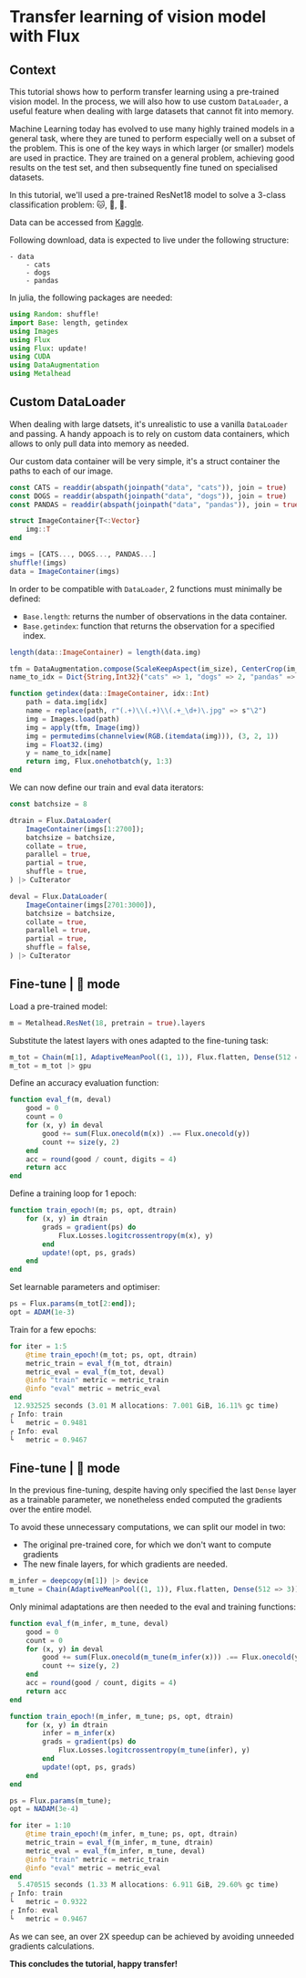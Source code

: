 # Transfer learning of vision model with Flux

## Context

This tutorial shows how to perform transfer learning using a pre-trained vision model. In the process, we will also how to use custom `DataLoader`, a useful feature when dealing with large datasets that cannot fit into memory.

Machine Learning today has evolved to use many highly trained models in a general task, where they are tuned to perform especially well on a subset of the problem. 
This is one of the key ways in which larger (or smaller) models are used in practice. They are trained on a general problem, achieving good results on the test set, and then subsequently fine tuned on specialised datasets.

In this tutorial, we'll used a pre-trained ResNet18 model to solve a 3-class classification problem: 🐱, 🐶, 🐼.

Data can be accessed from [Kaggle](https://www.kaggle.com/datasets/ashishsaxena2209/animal-image-datasetdog-cat-and-panda).

Following download, data is expected to live under the following structure: 

```
- data
    - cats
    - dogs
    - pandas
```

In julia, the following packages are needed:
 
```julia
using Random: shuffle!
import Base: length, getindex
using Images
using Flux
using Flux: update!
using CUDA
using DataAugmentation
using Metalhead
```

## Custom DataLoader

When dealing with large datsets, it's unrealistic to use a vanilla `DataLoader` and passing. A handy appoach is to rely on custom data containers, which allows to only pull data into memory as needed. 

Our custom data container will be very simple, it's a struct container the paths to each of our image. 

```julia
const CATS = readdir(abspath(joinpath("data", "cats")), join = true)
const DOGS = readdir(abspath(joinpath("data", "dogs")), join = true)
const PANDAS = readdir(abspath(joinpath("data", "pandas")), join = true)

struct ImageContainer{T<:Vector}
    img::T
end

imgs = [CATS..., DOGS..., PANDAS...]
shuffle!(imgs)
data = ImageContainer(imgs)
```

In order to be compatible with `DataLoader`, 2 functions must minimally be defined:
 - `Base.length`: returns the number of observations in the data container.
 - `Base.getindex`: function that returns the observation for a specified index. 

```julia
length(data::ImageContainer) = length(data.img)

tfm = DataAugmentation.compose(ScaleKeepAspect(im_size), CenterCrop(im_size))
name_to_idx = Dict{String,Int32}("cats" => 1, "dogs" => 2, "pandas" => 3)

function getindex(data::ImageContainer, idx::Int)
    path = data.img[idx]
    name = replace(path, r"(.+)\\(.+)\\(.+_\d+)\.jpg" => s"\2")    
    img = Images.load(path)
    img = apply(tfm, Image(img))
    img = permutedims(channelview(RGB.(itemdata(img))), (3, 2, 1))
    img = Float32.(img)
    y = name_to_idx[name]
    return img, Flux.onehotbatch(y, 1:3)
end
```

We can now define our train and eval data iterators: 

```julia
const batchsize = 8

dtrain = Flux.DataLoader(
    ImageContainer(imgs[1:2700]);
    batchsize = batchsize,
    collate = true,
    parallel = true,
    partial = true,
    shuffle = true,
) |> CuIterator
```

```julia
deval = Flux.DataLoader(
    ImageContainer(imgs[2701:3000]),
    batchsize = batchsize,
    collate = true,
    parallel = true,
    partial = true,
    shuffle = false,
) |> CuIterator
```

## Fine-tune | 🐢 mode

Load a pre-trained model: 

```julia
m = Metalhead.ResNet(18, pretrain = true).layers
```

Substitute the latest layers with ones adapted to the fine-tuning task:
```julia
m_tot = Chain(m[1], AdaptiveMeanPool((1, 1)), Flux.flatten, Dense(512 => 3))
m_tot = m_tot |> gpu
```

Define an accuracy evaluation function:
```julia
function eval_f(m, deval)
    good = 0
    count = 0
    for (x, y) in deval
        good += sum(Flux.onecold(m(x)) .== Flux.onecold(y))
        count += size(y, 2)
    end
    acc = round(good / count, digits = 4)
    return acc
end
```

Define a training loop for 1 epoch: 
```julia
function train_epoch!(m; ps, opt, dtrain)
    for (x, y) in dtrain
        grads = gradient(ps) do
            Flux.Losses.logitcrossentropy(m(x), y)
        end
        update!(opt, ps, grads)
    end
end
```

Set learnable parameters and optimiser:
```julia
ps = Flux.params(m_tot[2:end]);
opt = ADAM(1e-3)
```

Train for a few epochs:
```julia
for iter = 1:5
    @time train_epoch!(m_tot; ps, opt, dtrain)
    metric_train = eval_f(m_tot, dtrain)
    metric_eval = eval_f(m_tot, deval)
    @info "train" metric = metric_train
    @info "eval" metric = metric_eval
end
 12.932525 seconds (3.01 M allocations: 7.001 GiB, 16.11% gc time)
┌ Info: train
└   metric = 0.9481
┌ Info: eval
└   metric = 0.9467
```


## Fine-tune | 🐇 mode

In the previous fine-tuning, despite having only specified the last `Dense` layer as a trainable parameter, we nonetheless ended computed the gradients over the entire model. 

To avoid these unnecessary computations, we can split our model in two: 
- The original pre-trained core, for which we don't want to compute gradients
- The new finale layers, for which gradients are needed. 

```julia
m_infer = deepcopy(m[1]) |> device
m_tune = Chain(AdaptiveMeanPool((1, 1)), Flux.flatten, Dense(512 => 3)) |> device
```

Only minimal adaptations are then needed to the eval and training functions: 

```julia
function eval_f(m_infer, m_tune, deval)
    good = 0
    count = 0
    for (x, y) in deval
        good += sum(Flux.onecold(m_tune(m_infer(x))) .== Flux.onecold(y))
        count += size(y, 2)
    end
    acc = round(good / count, digits = 4)
    return acc
end
```

```julia
function train_epoch!(m_infer, m_tune; ps, opt, dtrain)
    for (x, y) in dtrain
        infer = m_infer(x)
        grads = gradient(ps) do
            Flux.Losses.logitcrossentropy(m_tune(infer), y)
        end
        update!(opt, ps, grads)
    end
end
```

```julia
ps = Flux.params(m_tune);
opt = NADAM(3e-4)
```

```julia
for iter = 1:10
    @time train_epoch!(m_infer, m_tune; ps, opt, dtrain)
    metric_train = eval_f(m_infer, m_tune, dtrain)
    metric_eval = eval_f(m_infer, m_tune, deval)
    @info "train" metric = metric_train
    @info "eval" metric = metric_eval
end
  5.470515 seconds (1.33 M allocations: 6.911 GiB, 29.60% gc time)
┌ Info: train
└   metric = 0.9322
┌ Info: eval
└   metric = 0.9467
```

As we can see, an over 2X speedup can be achieved by avoiding unneeded gradients calculations.

**This concludes the tutorial, happy transfer!**